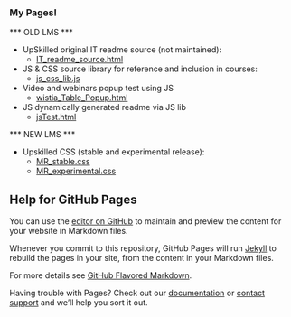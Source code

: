 ### My Pages!
*** OLD LMS ***
- UpSkilled original IT readme source (not maintained):
    - [IT_readme_source.html](https://skeksalot.github.io/UpSkillage/IT_readme_source.html)
- JS & CSS source library for reference and inclusion in courses:
    - [js_css_lib.js](https://skeksalot.github.io/UpSkillage/js_css_lib.js)
- Video and webinars popup test using JS
    - [wistia_Table_Popup.html](https://skeksalot.github.io/UpSkillage/wistia_Table_Popup.html)
- JS dynamically generated readme via JS lib
    - [jsTest.html](https://skeksalot.github.io/UpSkillage/jsTest.html)
    
*** NEW LMS ***
- Upskilled CSS (stable and experimental release):
    - [MR_stable.css](https://skeksalot.github.io/UpSkillage/MoodleRooms/MR_stable.css)
    - [MR_experimental.css](https://skeksalot.github.io/UpSkillage/MoodleRooms/MR_experimental.css)

## Help for GitHub Pages

You can use the [editor on GitHub](https://github.com/Skeksalot/UpSkillage/edit/master/README.md) to maintain and preview the content for your website in Markdown files.

Whenever you commit to this repository, GitHub Pages will run [Jekyll](https://jekyllrb.com/) to rebuild the pages in your site, from the content in your Markdown files.

For more details see [GitHub Flavored Markdown](https://guides.github.com/features/mastering-markdown/).

Having trouble with Pages? Check out our [documentation](https://help.github.com/categories/github-pages-basics/) or [contact support](https://github.com/contact) and we’ll help you sort it out.
